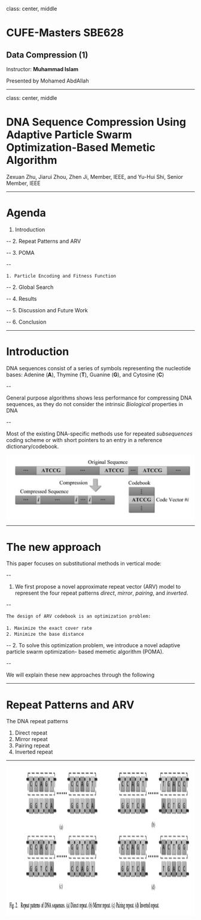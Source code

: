 class: center, middle

# CUFE-Masters SBE628

## Data Compression (1)

Instructor: **Muhammad Islam**

Presented by Mohamed AbdAllah

---

class: center, middle
# DNA Sequence Compression Using Adaptive Particle Swarm Optimization-Based Memetic Algorithm

Zexuan Zhu, Jiarui Zhou, Zhen Ji, Member, IEEE, and Yu-Hui Shi, Senior Member, IEEE

---

# Agenda

1. Introduction

--
2. Repeat Patterns and ARV

--
3. POMA

--

    1. Particle Encoding and Fitness Function

--
    2. Global Search

--
4. Results

--
5. Discussion and Future Work

--
6. Conclusion

---

# Introduction

DNA sequences consist of a series of symbols representing
the nucleotide bases: Adenine (**A**), Thymine (**T**), Guanine (**G**),
and Cytosine (**C**)

--

General purpose algorithms shows less performance for compressing DNA sequences, as they do not consider the intrinsic *Biological* properties in DNA

--

Most of the existing DNA-specific methods use for repeated *subsequences* coding scheme or with short pointers to an entry in
a reference dictionary/codebook. 

![comp-codebook](./images/comp-codebook.png)

---

# The new approach

This paper focuses on substitutional methods in vertical
mode:

--

1. We first propose a novel approximate repeat vector (ARV) model to represent the four repeat patterns *direct*,      *mirror*, *pairing*, and *inverted*.

--

    The design of ARV codebook is an optimization problem:

    1. Maximize the exact cover rate
    2. Minimize the base distance

--
2. To solve this optimization problem, we introduce a novel adaptive particle swarm optimization-
based memetic algorithm (POMA).

--

We will explain these new approaches through the following

---

# Repeat Patterns and ARV

The DNA repeat patterns

1. Direct repeat
2. Mirror repeat
3. Pairing repeat
4. Inverted repeat

---

<img src="./images/repeat-patern-DNA.png" alt="" width="800" height="400"> 